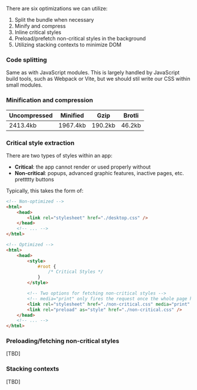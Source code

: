 <!-- markdownlint-disable MD007 MD010 MD013 MD024 MD033 MD041 -->
There are six optimizations we can utilize:

1. Split the bundle when necessary
2. Minify and compress
3. Inline critical styles
4. Preload/prefetch non-critical styles in the background
5. Utilizing stacking contexts to minimize DOM

### Code splitting

Same as with JavaScript modules. This is largely handled by JavaScript build tools, such as Webpack or Vite, but we should stil write our CSS within small modules.

### Minification and compression

| Uncompressed | Minified | Gzip | Brotli |
| ------------- |--|--|--|
| 2413.4kb | 1967.4kb | 190.2kb | 46.2kb |

### Critical style extraction

There are two types of styles within an app:

- **Critical**: the app cannot render or used properly without
- **Non-critical**: popups, advanced graphic features, inactive pages, etc. prettttty buttons

Typically, this takes the form of:

```html
<!-- Non-optimized -->
<html>
    <head>
        <link rel="stylesheet" href="./desktop.css" />
    </head>
    <!-- ... -->
</html>

<!-- Optimized -->
<html>
    <head>
        <style>
            #root {
                /* Critical Styles */
            }
        </style>

        <!-- Two options for fetching non-critical styles -->
        <!-- media="print" only fires the request once the whole page has been rendered -->
        <link rel="stylesheet" href="./non-critical.css" media="print" onload="this.media='all'" />
        <link rel="preload" as="style" href="./non-critical.css" />
    </head>
    <!-- ... -->
</html>
```

### Preloading/fetching non-critical styles

[TBD]

### Stacking contexts

[TBD]
